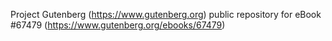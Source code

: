 Project Gutenberg (https://www.gutenberg.org) public repository for eBook #67479 (https://www.gutenberg.org/ebooks/67479)
